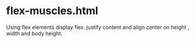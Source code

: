 # flex-muscles.html
Using flex elements display flex. justify content and align center on height , width and body height.
